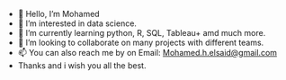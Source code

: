 - 👋 Hello, I’m Mohamed
- 👀 I’m interested in data science.
- 🌱 I’m currently learning python, R, SQL, Tableau+ amd much more.
- 💞️ I’m looking to collaborate on many projects with different teams.
- 📫 You can also reach me by  on Email: Mohamed.h.elsaid@gmail.com
- Thanks and i wish you all the best.

<!---
mohm2d/mohm2d is a ✨ special ✨ repository because its `README.md` (this file) appears on your GitHub profile.
You can click the Preview link to take a look at your changes.
--->
